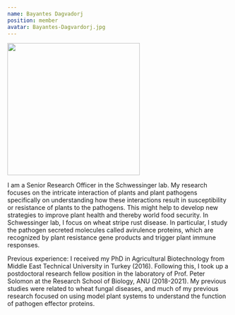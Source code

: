 ```yaml
---
name: Bayantes Dagvadorj
position: member
avatar: Bayantes-Dagvardorj.jpg
---
```


<img width="300" src="{{site.baseurl}}/images/people/{{page.avatar}}" data-action="zoom">


I am a Senior Research Officer in the Schwessinger lab. My research focuses on the 
intricate interaction of plants and plant pathogens specifically on understanding how these 
interactions result in susceptibility or resistance of plants to the pathogens. This might help
to develop new strategies to improve plant health and thereby world food security. In 
Schwessinger lab, I focus on wheat stripe rust disease. In particular, I study the pathogen 
secreted molecules called avirulence proteins, which are recognized by plant resistance 
gene products and trigger plant immune responses. 

Previous experience:
I received my PhD in Agricultural Biotechnology from Middle East Technical University in 
Turkey (2016). Following this, I took up a postdoctoral research fellow position in the 
laboratory of Prof. Peter Solomon at the Research School of Biology, ANU (2018-2021). 
My previous studies were related to wheat fungal diseases, and much of my previous 
research focused on using model plant systems to understand the function of pathogen 
effector proteins. 
